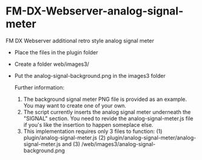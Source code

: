 # FM-DX-Webserver-analog-signal-meter
FM DX Webserver additional retro style analog signal meter

- Place the files in the plugin folder
- Create a folder web/images3/
- Put the analog-signal-background.png in the images3 folder

  Further information:
  1. The background signal meter PNG file is provided as an example. You may want to create one of your own.
  2. The script currently inserts the analog signal meter underneath the "SIGNAL" section. You need to revide the analog-signal-meter.js file if you's like the insertion to happen someplace else.
  3. This implementation requires only 3 files to function: (1) plugin/analog-signal-meter.js (2) plugin/analog-signal-meter/analog-signal-meter.js and (3) /web/images3/analog-signal-background.png

